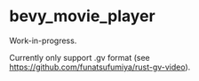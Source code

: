 # bevy_movie_player

Work-in-progress.

Currently only support .gv format (see https://github.com/funatsufumiya/rust-gv-video).